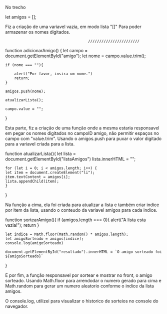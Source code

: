 No trecho 

let amigos = [];

Fiz a criação de uma variavel vazia, em modo lista "[]" Para poder armazenar os nomes digitados. 

                                         ///////////////////////

function adicionarAmigo() {
    let campo = document.getElementById("amigo");
    let nome = campo.value.trim();

    if (nome === ""){

        alert("Por favor, insira um nome.")
        return;
    }

    amigos.push(nome);

    atualizarLista();

    campo.value = "";
}

Esta parte, fiz a criação de uma função onde a mesma estaria responsavel em pegar os nomes digitados no campoID amigo, não permitir espaços no campo com "value.trim".
Usando o amigos.push para puxar o valor digitado para a variavel criada para a lista. 

function atualizarLista(){
    let lista = document.getElementById("listaAmigos")
    lista.innerHTML = "";

    for (let i = 0; i < amigos.length; i++) {
    let item = document.createElement("li"); 
    item.textContent = amigos[i];           
    lista.appendChild(item); 
    }
}

Na função a cima, ela foi criada para atualizar a lista e também criar indice por item da lista, usando o conteudo da variavel amigos para cada indice. 

function sortearAmigo(){
    if (amigos.length === 0){
        alert("A lista esta vazia!");
        return
    }
    
    let indice = Math.floor(Math.random() * amigos.length);
    let amigoSorteado = amigos[indice];
    console.log(amigoSorteado)

    document.getElementById("resultado").innerHTML = `O amigo sorteado foi ${amigoSorteado}`
}

E por fim, a função responsavel por sortear e mostrar no front, o amigo sorteado. Usando Math.floor para arrendodar o numero gerado para cima e Math.random para gerar um numero aleatorio conforme o indice da lista amigos. 

O console.log, utilizei para visualizar o historico de sorteios no console do navegador. 
